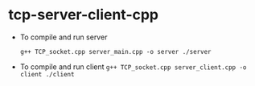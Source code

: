 # tcp-server-client-cpp

- To compile and run server

    `g++ TCP_socket.cpp server_main.cpp -o server
    ./server` 
- To compile and run client
    `g++ TCP_socket.cpp server_client.cpp -o client
    ./client` 